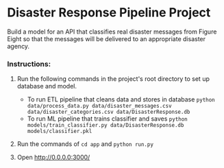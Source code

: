 # Disaster Response Pipeline Project

Build a model for an API that classifies real disaster messages from Figure Eight so that the messages will be delivered to an appropriate disaster agency.

### Instructions:
1. Run the following commands in the project's root directory to set up database and model.

    - To run ETL pipeline that cleans data and stores in database
        `python data/process_data.py data/disaster_messages.csv data/disaster_categories.csv data/DisasterResponse.db`
    - To run ML pipeline that trains classifier and saves
        `python models/train_classifier.py data/DisasterResponse.db models/classifier.pkl`

2. Run the commands of `cd app` and `python run.py`

4. Open http://0.0.0.0:3000/
